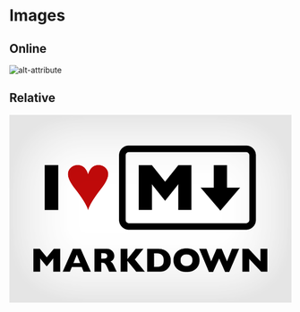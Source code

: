 # Images
## Online
![alt-attribute](http://mikemclin.net/mmwp/wp-content/uploads/2013/03/markdown-syntax-language.png "Title")

## Relative

![alt-attribute][myimage]

[myimage]: /img/markdown.png "Title"